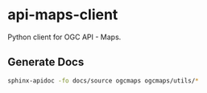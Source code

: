 # api-maps-client
Python client for OGC API - Maps.

## Generate Docs
```bash
sphinx-apidoc -fo docs/source ogcmaps ogcmaps/utils/*
```
